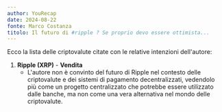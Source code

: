 ```yaml
---
author: YouRecap
date: 2024-08-22
fonte: Marco Costanza
titolo: Il futuro di #ripple ? Se proprio devo essere ottimista...
---
```


Ecco la lista delle criptovalute citate con le relative intenzioni dell'autore:

1. **Ripple (XRP)** - **Vendita**
   - L'autore non è convinto del futuro di Ripple nel contesto delle criptovalute e dei sistemi di pagamento decentralizzati, vedendolo più come un progetto centralizzato che potrebbe essere utilizzato dalle banche, ma non come una vera alternativa nel mondo delle criptovalute.
